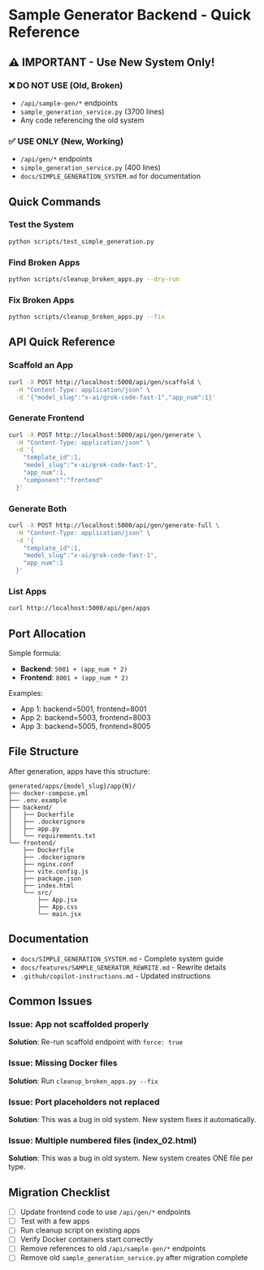 # Sample Generator Backend - Quick Reference

## ⚠️ IMPORTANT - Use New System Only!

### ❌ DO NOT USE (Old, Broken)
- `/api/sample-gen/*` endpoints
- `sample_generation_service.py` (3700 lines)
- Any code referencing the old system

### ✅ USE ONLY (New, Working)
- `/api/gen/*` endpoints
- `simple_generation_service.py` (400 lines)
- `docs/SIMPLE_GENERATION_SYSTEM.md` for documentation

## Quick Commands

### Test the System
```bash
python scripts/test_simple_generation.py
```

### Find Broken Apps
```bash
python scripts/cleanup_broken_apps.py --dry-run
```

### Fix Broken Apps
```bash
python scripts/cleanup_broken_apps.py --fix
```

## API Quick Reference

### Scaffold an App
```bash
curl -X POST http://localhost:5000/api/gen/scaffold \
  -H "Content-Type: application/json" \
  -d '{"model_slug":"x-ai/grok-code-fast-1","app_num":1}'
```

### Generate Frontend
```bash
curl -X POST http://localhost:5000/api/gen/generate \
  -H "Content-Type: application/json" \
  -d '{
    "template_id":1,
    "model_slug":"x-ai/grok-code-fast-1",
    "app_num":1,
    "component":"frontend"
  }'
```

### Generate Both
```bash
curl -X POST http://localhost:5000/api/gen/generate-full \
  -H "Content-Type: application/json" \
  -d '{
    "template_id":1,
    "model_slug":"x-ai/grok-code-fast-1",
    "app_num":1
  }'
```

### List Apps
```bash
curl http://localhost:5000/api/gen/apps
```

## Port Allocation

Simple formula:
- **Backend**: `5001 + (app_num * 2)`
- **Frontend**: `8001 + (app_num * 2)`

Examples:
- App 1: backend=5001, frontend=8001
- App 2: backend=5003, frontend=8003
- App 3: backend=5005, frontend=8005

## File Structure

After generation, apps have this structure:
```
generated/apps/{model_slug}/app{N}/
├── docker-compose.yml
├── .env.example
├── backend/
│   ├── Dockerfile
│   ├── .dockerignore
│   ├── app.py
│   └── requirements.txt
└── frontend/
    ├── Dockerfile
    ├── .dockerignore
    ├── nginx.conf
    ├── vite.config.js
    ├── package.json
    ├── index.html
    └── src/
        ├── App.jsx
        ├── App.css
        └── main.jsx
```

## Documentation

- `docs/SIMPLE_GENERATION_SYSTEM.md` - Complete system guide
- `docs/features/SAMPLE_GENERATOR_REWRITE.md` - Rewrite details
- `.github/copilot-instructions.md` - Updated instructions

## Common Issues

### Issue: App not scaffolded properly
**Solution**: Re-run scaffold endpoint with `force: true`

### Issue: Missing Docker files
**Solution**: Run `cleanup_broken_apps.py --fix`

### Issue: Port placeholders not replaced
**Solution**: This was a bug in old system. New system fixes it automatically.

### Issue: Multiple numbered files (index_02.html)
**Solution**: This was a bug in old system. New system creates ONE file per type.

## Migration Checklist

- [ ] Update frontend code to use `/api/gen/*` endpoints
- [ ] Test with a few apps
- [ ] Run cleanup script on existing apps
- [ ] Verify Docker containers start correctly
- [ ] Remove references to old `/api/sample-gen/*` endpoints
- [ ] Remove old `sample_generation_service.py` after migration complete
